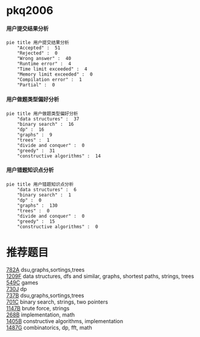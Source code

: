 # pkq2006

<!-- tabs:start -->



#### **用户提交结果分析**

```mermaid
pie title 用户提交结果分析
    "Accepted" :  51
    "Rejected" :  0
    "Wrong answer" :  40
    "Runtime error" :  4
    "Time limit exceeded" :  4
    "Memory limit exceeded" :  0
    "Compilation error" :  1
    "Partial" :  0
```

#### **用户做题类型偏好分析**

```mermaid
pie title 用户做题类型偏好分析
    "data structures" :  37
    "binary search" :  16
    "dp" :  16
    "graphs" :  9
    "trees" :  1
    "divide and conquer" :  0
    "greedy" :  31
    "constructive algorithms" :  14
```
#### **用户错题知识点分析**

```mermaid
pie title 用户错题知识点分析
    "data structures" :  6
    "binary search" :  1
    "dp" :  0
    "graphs" :  130
    "trees" :  0
    "divide and conquer" :  0
    "greedy" :  15
    "constructive algorithms" :  0
```



<!-- tabs:end -->
# 推荐题目
[782A](https://codeforces.com/contest/782/problem/A)		dsu,graphs,sortings,trees		  
[1209F](https://codeforces.com/contest/1209/problem/F)		data structures,
                        dfs and similar,
                        graphs,
                        shortest paths,
                        strings,
                        trees		  
[549C](https://codeforces.com/contest/549/problem/C)		games		  
[730J](https://codeforces.com/contest/730/problem/J)		dp		  
[737B](https://codeforces.com/contest/737/problem/B)		dsu,graphs,sortings,trees		  
[701C](https://codeforces.com/contest/701/problem/C)		binary search,
                        strings,
                        two pointers		  
[1147B](https://codeforces.com/contest/1147/problem/B)		brute force,
                        strings		  
[268B](https://codeforces.com/contest/268/problem/B)		implementation,
                        math		  
[1405B](https://codeforces.com/contest/1405/problem/B)		constructive algorithms,
                        implementation		  
[1487G](https://codeforces.com/contest/1487/problem/G)		combinatorics,
                        dp,
                        fft,
                        math		  

